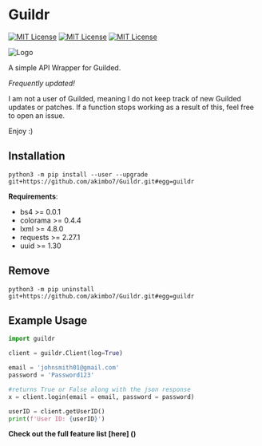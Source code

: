 
# Guildr
[![MIT License](https://img.shields.io/github/last-commit/akimbo7/Guildr?color=%23533B4D&style=flat-square)](https://github.com/akimbo7/Guildr)
[![MIT License](https://img.shields.io/github/repo-size/akimbo7/Guildr?color=%23F564A9&style=flat-square)](https://github.com/akimbo7/Guildr)
[![MIT License](https://img.shields.io/github/v/release/akimbo7/Guildr?color=%23fbe3c5&style=flat-square)](https://github.com/akimbo7/Pirtul/releases)

![Logo](https://cdn.discordapp.com/attachments/935638977707376674/949768919755943946/New_Project_4.png)

A simple API Wrapper for Guilded.

*Frequently updated!*

I am not a user of Guilded, meaning I do not keep track of new Guilded updates or patches. If a function stops working as a result of this, feel free to open an issue.

Enjoy :)


## Installation

```
python3 -m pip install --user --upgrade git+https://github.com/akimbo7/Guildr.git#egg=guildr
```

**Requirements**:

- bs4 >= 0.0.1
- colorama >= 0.4.4
- lxml >= 4.8.0
- requests >= 2.27.1
- uuid >= 1.30

## Remove

```
python3 -m pip uninstall git+https://github.com/akimbo7/Guildr.git#egg=guildr
```

## Example Usage

```python
import guildr

client = guildr.Client(log=True)

email = 'johnsmith01@gmail.com'
password = 'Password123'

#returns True or False along with the json response
x = client.login(email = email, password = password)

userID = client.getUserID()
print(f'User ID: {userID}')
```

**Check out the full feature list [here] ()**
